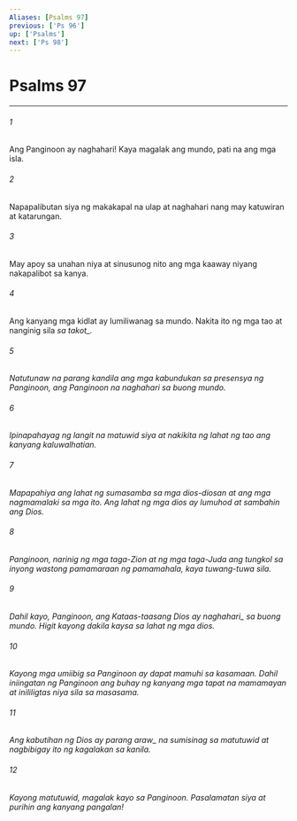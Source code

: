 ```yaml
---
Aliases: [Psalms 97]
previous: ['Ps 96']
up: ['Psalms']
next: ['Ps 98']
---
```

# Psalms 97

***






















###### 1 










Ang Panginoon ay naghahari! Kaya magalak ang mundo, pati na ang mga isla. 





















###### 2 










Napapalibutan siya ng makakapal na ulap at naghahari nang may katuwiran at katarungan. 





















###### 3 










May apoy sa unahan niya at sinusunog nito ang mga kaaway niyang nakapalibot sa kanya. 





















###### 4 










Ang kanyang mga kidlat ay lumiliwanag sa mundo. Nakita ito ng mga tao at nanginig sila <i class="trans-change">sa takot_. 





















###### 5 










Natutunaw na parang kandila ang mga kabundukan sa presensya ng Panginoon, ang Panginoon na naghahari sa buong mundo. 





















###### 6 










Ipinapahayag ng langit na matuwid siya at nakikita ng lahat ng tao ang kanyang kaluwalhatian. 





















###### 7 










Mapapahiya ang lahat ng sumasamba sa mga dios-diosan at ang mga nagmamalaki sa mga ito. Ang lahat ng mga dios ay lumuhod at sambahin ang Dios. 





















###### 8 










Panginoon, narinig ng mga taga-Zion at ng mga taga-Juda ang tungkol sa inyong wastong pamamaraan ng pamamahala, kaya tuwang-tuwa sila. 





















###### 9 










Dahil kayo, Panginoon, ang Kataas-taasang Dios <i class="trans-change">ay naghahari_ sa buong mundo. Higit kayong dakila kaysa sa lahat ng mga dios. 





















###### 10 










Kayong mga umiibig sa Panginoon ay dapat mamuhi sa kasamaan. Dahil iniingatan ng Panginoon ang buhay ng kanyang mga tapat na mamamayan at inililigtas niya sila sa masasama. 





















###### 11 










Ang kabutihan ng Dios <i class="trans-change">ay parang araw_ na sumisinag sa matutuwid at nagbibigay ito ng kagalakan sa kanila. 





















###### 12 










Kayong matutuwid, magalak kayo sa Panginoon. Pasalamatan siya at purihin ang kanyang pangalan!
